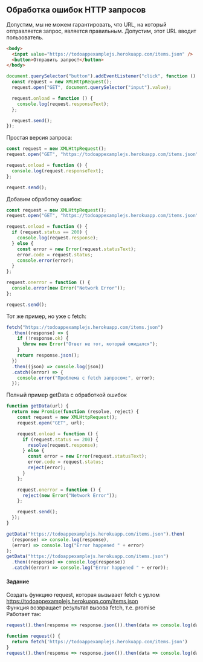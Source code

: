 ## Обработка ошибок HTTP запросов

Допустим, мы не можем гарантировать, что URL, на который отправляется запрос, является правильным. Допустим, этот URL вводит пользователь.

```html
<body>
  <input value="https://todoappexamplejs.herokuapp.com/items.json" />
  <button>Отправить запрос!</button>
</body>
```

```js
document.querySelector("button").addEventListener("click", function () {
  const request = new XMLHttpRequest();
  request.open("GET", document.querySelector("input").value);

  request.onload = function () {
    console.log(request.responseText);
  };

  request.send();
});
```

Простая версия запроса:

```js
const request = new XMLHttpRequest();
request.open("GET", "https://todoappexamplejs.herokuapp.com/items.json");

request.onload = function () {
  console.log(request.responseText);
};

request.send();
```

Добавим обработку ошибок:

```js
const request = new XMLHttpRequest();
request.open("GET", "https://todoappexamplejs.herokuapp.com/items.json");

request.onload = function () {
  if (request.status == 200) {
    console.log(request.response);
  } else {
    const error = new Error(request.statusText);
    error.code = request.status;
    console.error(error);
  }
};

request.onerror = function () {
  console.error(new Error("Network Error"));
};

request.send();
```

Тот же пример, но уже с fetch:

```js
fetch("https://todoappexamplejs.herokuapp.com/items.json")
  .then((response) => {
    if (!response.ok) {
      throw new Error("Ответ не тот, который ожидался");
    }
    return response.json();
  })
  .then((json) => console.log(json))
  .catch((error) => {
    console.error("Проблема с fetch запросом:", error);
  });
```

Полный пример getData с обработкой ошибок

```js
function getData(url) {
  return new Promise(function (resolve, reject) {
    const request = new XMLHttpRequest();
    request.open("GET", url);

    request.onload = function () {
      if (request.status == 200) {
        resolve(request.response);
      } else {
        const error = new Error(request.statusText);
        error.code = request.status;
        reject(error);
      }
    };

    request.onerror = function () {
      reject(new Error("Network Error"));
    };

    request.send();
  });
}

getData("https://todoappexamplejs.herokuapp.com/items.json").then(
  (response) => console.log(response),
  (error) => console.log("Error happened " + error)
);
getData("https://todoappexamplejs.herokuapp.com/items.json")
  .then((response) => console.log(response))
  .catch((error) => console.log("Error happened " + error));
```

#### Задание

Создать функцию request, которая вызывает fetch с урлом \
https://todoappexamplejs.herokuapp.com/items.json \
Функция возвращает результат вызова fetch, т.е. promise \
Работает так:

```js
request().then(response => response.json()).then(data => console.log(data)) \

function request() {
  return fetch('https://todoappexamplejs.herokuapp.com/items.json')
}
request().then(response => response.json()).then(data => console.log(data))
```
